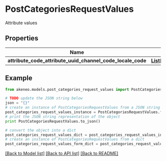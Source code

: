# PostCategoriesRequestValues

Attribute values

## Properties
Name | Type | Description | Notes
------------ | ------------- | ------------- | -------------
**attribute_code_attribute_uuid_channel_code_locale_code** | [**List[PostCategoriesRequestValuesAttributeCodeAttributeUuidChannelCodeLocaleCodeInner]**](PostCategoriesRequestValuesAttributeCodeAttributeUuidChannelCodeLocaleCodeInner.md) |  | [optional] 

## Example

```python
from akeneo.models.post_categories_request_values import PostCategoriesRequestValues

# TODO update the JSON string below
json = "{}"
# create an instance of PostCategoriesRequestValues from a JSON string
post_categories_request_values_instance = PostCategoriesRequestValues.from_json(json)
# print the JSON string representation of the object
print PostCategoriesRequestValues.to_json()

# convert the object into a dict
post_categories_request_values_dict = post_categories_request_values_instance.to_dict()
# create an instance of PostCategoriesRequestValues from a dict
post_categories_request_values_form_dict = post_categories_request_values.from_dict(post_categories_request_values_dict)
```
[[Back to Model list]](../README.md#documentation-for-models) [[Back to API list]](../README.md#documentation-for-api-endpoints) [[Back to README]](../README.md)


